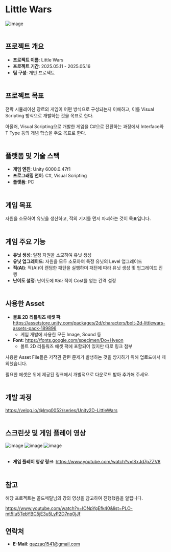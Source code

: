 # Little Wars
![image](https://github.com/user-attachments/assets/5c770446-8de5-439b-bfff-c9bf891cf591)
<br><br/>

## 프로젝트 개요
- **프로젝트 이름**: Little Wars
- **프로젝트 기간**: 2025.05.11 - 2025.05.16
- **팀 구성**: 개인 프로젝트
<br><br/>

## 프로젝트 목표
전략 시뮬레이션 장르의 게임이 어떤 방식으로 구성되는지 이해하고, 이를 Visual Scripting 방식으로 개발하는 것을 목표로 한다.

아울러, Visual Scripting으로 개발한 게임을 C#으로 전환하는 과정에서 Interface와 T Type 등의 개념 학습을 주요 목표로 한다.
<br><br/>

## 플랫폼 및 기술 스택
- **게임 엔진**: Unity 6000.0.47f1
- **프로그래밍 언어**: C#, Visual Scripting
- **플랫폼**: PC
<br><br/>

## 게임 목표
자원을 소모하여 유닛을 생산하고, 적의 기지를 먼저 파괴하는 것이 목표입니다.
<br><br/>

## 게임 주요 기능
- **유닛 생성**: 일정 자원을 소모하여 유닛 생성 
- **유닛 업그레이드**: 자원을 모두 소모하여 특정 유닛의 Level 업그레이드
- **적(AI)**: 적(AI)이 랜덤한 패턴을 실행하며 패턴에 따라 유닛 생성 및 업그레이드 진행
- **난이도 설정**: 난이도에 따라 적이 Cost를 얻는 간격 설정
<br><br/>

## 사용한 Asset
- **볼트 2D 리틀워즈 에셋 팩**: https://assetstore.unity.com/packages/2d/characters/bolt-2d-littlewars-assets-pack-189896
  - 게임 개발에 사용한 모든 Image, Sound 등
- **Font**: https://fonts.google.com/specimen/Do+Hyeon
  - 볼트 2D 리틀워즈 에셋 팩에 포함되어 있지만 따로 링크 첨부

사용한 Asset File들은 저작권 관련 문제가 발생하는 것을 방지하기 위해 업로드에서 제외했습니다.

필요한 에셋은 위에 제공된 링크에서 개별적으로 다운로드 받아 추가해 주세요.
<br><br/>

## 개발 과정
https://velog.io/@lmg0052/series/Unity2D-LittleWars
<br><br/>

## 스크린샷 및 게임 플레이 영상
![image](https://github.com/user-attachments/assets/31557e3d-d2bb-4ca1-8704-2b0047d88f84)
![image](https://github.com/user-attachments/assets/21da0624-3b79-4c15-ad22-f93e33824332)
![image](https://github.com/user-attachments/assets/2649432b-981b-45bf-ada8-d8e411d269b0)
<br><br/>

- **게임 플레이 영상 링크**: https://www.youtube.com/watch?v=lSxJd7pZZV8
<br><br/>

## 참고
해당 프로젝트는 골드메탈님의 강의 영상을 참고하여 진행했음을 알립니다.

https://www.youtube.com/watch?v=IONpYgEfk40&list=PLO-mt5Iu5TebYBC5jE3u5LyP2D7np0jJf

## 연락처
- **E-Mail**: qazzaq1541@gmail.com
